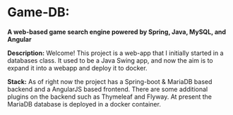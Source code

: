 # Game-DB:
**A web-based game search engine powered by Spring, Java, MySQL, and Angular**

**Description:**
Welcome! This project is a web-app that I initially started in a databases class. 
It used to be a Java Swing app, and now the aim is to expand it into a webapp and deploy it to docker.

**Stack:**
As of right now the project has a Spring-boot & MariaDB based backend and a AngularJS based frontend. There are some
additional plugins on the backend such as Thymeleaf and Flyway. At present the MariaDB database is deployed in a docker
container.
